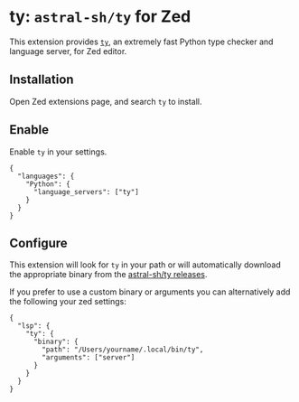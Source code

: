 # ty: `astral-sh/ty` for Zed

This extension provides [`ty`](https://github.com/astral-sh/ty), an extremely fast Python type checker and language server, for Zed editor.

## Installation

Open Zed extensions page, and search `ty` to install.

## Enable

Enable `ty` in your settings.

```jsonc
{
  "languages": {
    "Python": {
      "language_servers": ["ty"]
    }
  }
}
```

## Configure

This extension will look for `ty` in your path or will automatically download the appropriate binary from the [astral-sh/ty releases](https://github.com/astral-sh/ty/releases).

If you prefer to use a custom binary or arguments you can alternatively add the following your zed settings:

```jsonc
{
  "lsp": {
    "ty": {
      "binary": {
        "path": "/Users/yourname/.local/bin/ty",
        "arguments": ["server"]
      }
    }
  }
}
```

